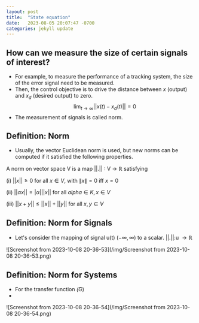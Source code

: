 ```yaml
---
layout: post
title:  "State equation"
date:   2023-08-05 20:07:47 -0700
categories: jekyll update
---
```


## How can we measure the size of certain signals of interest?
- For example, to measure the performance of a tracking system, the size of the error signal need to be measured. 
- Then, the control objective is to drive the distance between $x$ (output) and $x_d$ (desired output) to zero.
$$\lim_{t \rightarrow \infty} ||x(t) - x_d(t)|| = 0$$
- The measurement of signals is called norm.


## Definition: Norm
- Usually, the vector Euclidean norm is used, but new norms can be computed if it satisfied the following properties.
 
A norm on vector space V is a map ||.|| : V $\rightarrow$ $\mathbb{R}$ satisfying

(i) $||x|| \geq 0$ for all $x \in V$, with $\|x\|=0$ iff $x=0$

(ii) $||\alpha x|| = |\alpha|||x||$ for all $alpha \in K, x \in V$

(iii) $||x+y|| \leq ||x|| + ||y||$ for all $x, y \in V$

## Definition: Norm for Signals
- Let's consider the mapping of signal u(t) ($-\infty, \infty$) to a scalar. ||.||:u $\rightarrow \mathbb{R}$
 
![Screenshot from 2023-10-08 20-36-53](/img/Screenshot from 2023-10-08 20-36-53.png)

## Definition: Norm for Systems
- For the transfer function $\hat(G)$
- 
![Screenshot from 2023-10-08 20-36-54](/img/Screenshot from 2023-10-08 20-36-54.png)
